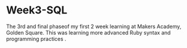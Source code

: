 # Week3-SQL

The 3rd and final phaseof my first 2 week learning at Makers Academy, Golden Square. This was learning more advanced Ruby syntax and programming practices
.
